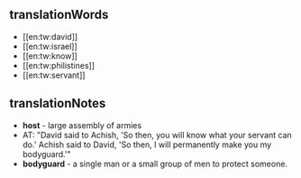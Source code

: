 ## translationWords

* [[en:tw:david]]
* [[en:tw:israel]]
* [[en:tw:know]]
* [[en:tw:philistines]]
* [[en:tw:servant]]

## translationNotes

* **host** - large assembly of armies
* AT: "David said to Achish, 'So then, you will know what your servant can do.' Achish said to David, 'So then, I will permanently make you my bodyguard.'"
* **bodyguard** - a single man or a small group of men to protect someone.
